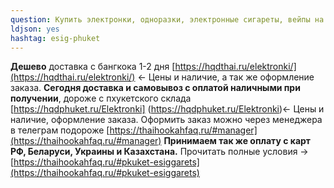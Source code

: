 ```yaml
---
question: Купить электронки, одноразки, электронные сигареты, вейпы на Пхукете
ldjson: yes
hashtag: esig-phuket
---
```


**Дешево** доставка с бангкока 1-2 дня [https://hqdthai.ru/elektronki/](https://hqdthai.ru/elektronki/) <- Цены и наличие, а так же оформление заказа. 
**Сегодня доставка и самовывоз с оплатой наличными при получении**, дороже с пхукетского склада [https://hqdphuket.ru/Elektronki] (https://hqdphuket.ru/Elektronki)<- Цены и наличие, оформление заказа.
Оформить заказ можно через менеджера в телеграм подороже [https://thaihookahfaq.ru/#manager](https://thaihookahfaq.ru/#manager)
**Принимаем так же оплату с карт РФ, Беларуси, Украины и Казахстана.**
Прочитать полные условия -> [https://thaihookahfaq.ru/#pkuket-esiggarets](https://thaihookahfaq.ru/#pkuket-esiggarets) 
